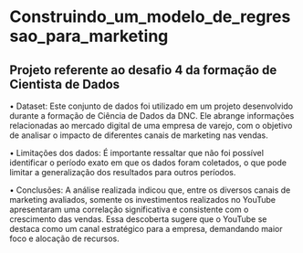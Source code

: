 # Construindo_um_modelo_de_regressao_para_marketing
## Projeto referente ao desafio 4 da formação de Cientista de Dados

•	Dataset: Este conjunto de dados foi utilizado em um projeto desenvolvido durante a formação de Ciência de Dados da DNC. Ele abrange informações relacionadas ao mercado digital de uma empresa de varejo, com o objetivo de analisar o impacto de diferentes canais de marketing nas vendas.

•	Limitações dos dados: É importante ressaltar que não foi possível identificar o período exato em que os dados foram coletados, o que pode limitar a generalização dos resultados para outros períodos.

•	Conclusões: A análise realizada indicou que, entre os diversos canais de marketing avaliados, somente os investimentos realizados no YouTube apresentaram uma correlação significativa e consistente com o crescimento das vendas. Essa descoberta sugere que o YouTube se destaca como um canal estratégico para a empresa, demandando maior foco e alocação de recursos.
